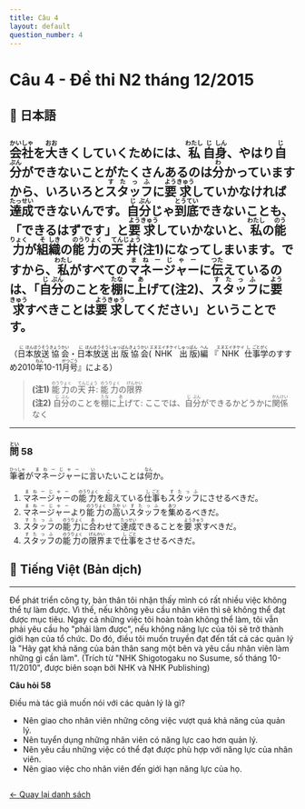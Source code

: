 ```yaml
---
title: Câu 4
layout: default
question_number: 4
---
```


# Câu 4 - Đề thi N2 tháng 12/2015
## 📖 日本語
## <ruby>会<rt>かい</rt></ruby><ruby>社<rt>しゃ</rt></ruby>を<ruby>大<rt>おお</rt></ruby>きくしていくためには、<ruby>私<rt>わたし</rt></ruby><ruby>自<rt>じ</rt></ruby><ruby>身<rt>しん</rt></ruby>、やはり<ruby>自<rt>じ</rt></ruby><ruby>分<rt>ぶん</rt></ruby>ができないことがたくさんあるのは<ruby>分<rt>わ</rt></ruby>かっていますから、いろいろと<ruby>ス<rt>す</rt></ruby><ruby>タ<rt>た</rt></ruby><ruby>ッ<rt>っ</rt></ruby><ruby>フ<rt>ふ</rt></ruby>に<ruby>要<rt>よう</rt></ruby><ruby>求<rt>きゅう</rt></ruby>していかなければ<ruby>達<rt>たっ</rt></ruby><ruby>成<rt>せい</rt></ruby>できないんです。<ruby>自<rt>じ</rt></ruby><ruby>分<rt>ぶん</rt></ruby>じゃ<ruby>到<rt>とう</rt></ruby><ruby>底<rt>てい</rt></ruby>できないことも、「できるはずです」と<ruby>要<rt>よう</rt></ruby><ruby>求<rt>きゅう</rt></ruby>していかないと、<ruby>私<rt>わたし</rt></ruby>の<ruby>能<rt>のう</rt></ruby><ruby>力<rt>りょく</rt></ruby>が<ruby>組<rt>そ</rt></ruby><ruby>織<rt>しき</rt></ruby>の<ruby>能<rt>のう</rt></ruby><ruby>力<rt>りょく</rt></ruby>の<ruby>天<rt>てん</rt></ruby><ruby>井<rt>じょう</rt></ruby>(注1)になってしまいます。ですから、<ruby>私<rt>わたし</rt></ruby>がすべての<ruby>マ<rt>ま</rt></ruby><ruby>ネ<rt>ね</rt></ruby><ruby>ー<rt>ー</rt></ruby><ruby>ジ<rt>じ</rt></ruby><ruby>ャ<rt>ゃ</rt></ruby><ruby>ー<rt>ー</rt></ruby>に<ruby>伝<rt>つた</rt></ruby>えているのは、「<ruby>自<rt>じ</rt></ruby><ruby>分<rt>ぶん</rt></ruby>のことを<ruby>棚<rt>たな</rt></ruby>に<ruby>上<rt>あ</rt></ruby>げて(注2)、<ruby>ス<rt>す</rt></ruby><ruby>タ<rt>た</rt></ruby><ruby>ッ<rt>っ</rt></ruby><ruby>フ<rt>ふ</rt></ruby>に<ruby>要<rt>よう</rt></ruby><ruby>求<rt>きゅう</rt></ruby>すべきことは<ruby>要<rt>よう</rt></ruby><ruby>求<rt>きゅう</rt></ruby>してください」ということです。  
（<ruby>日<rt>に</rt></ruby><ruby>本<rt>ほん</rt></ruby><ruby>放<rt>ほう</rt></ruby><ruby>送<rt>そう</rt></ruby><ruby>協<rt>きょう</rt></ruby><ruby>会<rt>かい</rt></ruby>・<ruby>日<rt>に</rt></ruby><ruby>本<rt>ほん</rt></ruby><ruby>放<rt>ほう</rt></ruby><ruby>送<rt>そう</rt></ruby><ruby>出<rt>しゅっ</rt></ruby><ruby>版<rt>ぱん</rt></ruby><ruby>協<rt>きょう</rt></ruby><ruby>会<rt>かい</rt></ruby>(<ruby>NHK<rt>エヌエイチケイ</rt></ruby><ruby>出<rt>しゅっ</rt></ruby><ruby>版<rt>ぱん</rt></ruby>)<ruby>編<rt>へん</rt></ruby> 『<ruby>NHK<rt>エヌエイチケイ</rt></ruby><ruby>仕<rt>し</rt></ruby><ruby>事<rt>ごと</rt></ruby><ruby>学<rt>がく</rt></ruby>のすすめ2010<ruby>年<rt>ねん</rt></ruby>10-11<ruby>月<rt>がつ</rt></ruby><ruby>号<rt>ごう</rt></ruby>』による）  

> **(注1)** <ruby>能<rt>のう</rt></ruby><ruby>力<rt>りょく</rt></ruby>の<ruby>天<rt>てん</rt></ruby><ruby>井<rt>じょう</rt></ruby>: <ruby>能<rt>のう</rt></ruby><ruby>力<rt>りょく</rt></ruby>の<ruby>限<rt>げん</rt></ruby><ruby>界<rt>かい</rt></ruby>  
> **(注2)** <ruby>自<rt>じ</rt></ruby><ruby>分<rt>ぶん</rt></ruby>のことを<ruby>棚<rt>たな</rt></ruby>に<ruby>上<rt>あ</rt></ruby>げて: ここでは、<ruby>自<rt>じ</rt></ruby><ruby>分<rt>ぶん</rt></ruby>ができるかどうかに<ruby>関<rt>かん</rt></ruby><ruby>係<rt>けい</rt></ruby>なく  

---

### <ruby>問<rt>とい</rt></ruby> 58  
<ruby>筆<rt>ひっ</rt></ruby><ruby>者<rt>しゃ</rt></ruby>が<ruby>マ<rt>ま</rt></ruby><ruby>ネ<rt>ね</rt></ruby><ruby>ー<rt>ー</rt></ruby><ruby>ジ<rt>じ</rt></ruby><ruby>ャ<rt>ゃ</rt></ruby><ruby>ー<rt>ー</rt></ruby>に<ruby>言<rt>い</rt></ruby>いたいことは<ruby>何<rt>なん</rt></ruby>か。  

1. <ruby>マ<rt>ま</rt></ruby><ruby>ネ<rt>ね</rt></ruby><ruby>ー<rt>ー</rt></ruby><ruby>ジ<rt>じ</rt></ruby><ruby>ャ<rt>ゃ</rt></ruby><ruby>ー<rt>ー</rt></ruby>の<ruby>能<rt>のう</rt></ruby><ruby>力<rt>りょく</rt></ruby>を<ruby>超<rt>こ</rt></ruby>えている<ruby>仕<rt>し</rt></ruby><ruby>事<rt>ごと</rt></ruby>も<ruby>ス<rt>す</rt></ruby><ruby>タ<rt>た</rt></ruby><ruby>ッ<rt>っ</rt></ruby><ruby>フ<rt>ふ</rt></ruby>にさせるべきだ。  
2. <ruby>マ<rt>ま</rt></ruby><ruby>ネ<rt>ね</rt></ruby><ruby>ー<rt>ー</rt></ruby><ruby>ジ<rt>じ</rt></ruby><ruby>ャ<rt>ゃ</rt></ruby><ruby>ー<rt>ー</rt></ruby>より<ruby>能<rt>のう</rt></ruby><ruby>力<rt>りょく</rt></ruby>の<ruby>高<rt>たか</rt></Dod><ruby>い<rt>い</rt></ruby><ruby>ス<rt>す</rt></ruby><ruby>タ<rt>た</rt></ruby><ruby>ッ<rt>っ</rt></ruby><ruby>フ<rt>ふ</rt></ruby>を<ruby>集<rt>あつ</rt></ruby>めるべきだ。  
3. <ruby>ス<rt>す</rt></ruby><ruby>タ<rt>た</rt></ruby><ruby>ッ<rt>っ</rt></ruby><ruby>フ<rt>ふ</rt></ruby>の<ruby>能<rt>のう</rt></ruby><ruby>力<rt>りょく</rt></ruby>に<ruby>合<rt>あ</rt></ruby>わせて<ruby>達<rt>たっ</rt></ruby><ruby>成<rt>せい</rt></ruby>できることを<ruby>要<rt>よう</rt></ruby><ruby>求<rt>きゅう</rt></ruby>すべきだ。  
4. <ruby>ス<rt>す</rt></ruby><ruby>タ<rt>た</rt></ruby><ruby>ッ<rt>っ</rt></ruby><ruby>フ<rt>ふ</rt></ruby>の<ruby>能<rt>のう</rt></ruby><ruby>力<rt>りょく</rt></ruby>の<ruby>限<rt>げん</rt></ruby><ruby>界<rt>かい</rt></ruby>まで<ruby>仕<rt>し</rt></ruby><ruby>事<rt>ごと</rt></ruby>をさせるべきだ。

## 📘 Tiếng Việt (Bản dịch)
---
Để phát triển công ty, bản thân tôi nhận thấy mình có rất nhiều việc không thể tự làm được. Vì thế, nếu không yêu cầu nhân viên thì sẽ không thể đạt được mục tiêu. Ngay cả những việc tôi hoàn toàn không thể làm, tôi vẫn phải yêu cầu họ "phải làm được", nếu không năng lực của tôi sẽ trở thành giới hạn của tổ chức. Do đó, điều tôi muốn truyền đạt đến tất cả các quản lý là "Hãy gạt khả năng của bản thân sang một bên và yêu cầu nhân viên làm những gì cần làm".
(Trích từ "NHK Shigotogaku no Susume, số tháng 10-11/2010", được biên soạn bởi NHK và NHK Publishing)

**Câu hỏi 58**

Điều mà tác giả muốn nói với các quản lý là gì?

* Nên giao cho nhân viên những công việc vượt quá khả năng của quản lý.
* Nên tuyển dụng những nhân viên có năng lực cao hơn quản lý.
* Nên yêu cầu những việc có thể đạt được phù hợp với năng lực của nhân viên.
* Nên giao việc cho nhân viên đến giới hạn năng lực của họ.

<div style="margin-top: 2em;">
  <a href="/exam/n2/2015/">← Quay lại danh sách</a>
</div>